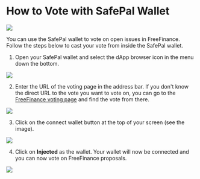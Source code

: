 # How to Vote with SafePal Wallet

![](../../.gitbook/assets/docs-masthead-8-.png)

You can use the SafePal wallet to vote on open issues in FreeFinance. Follow the steps below to cast your vote from inside the SafePal wallet.

1. Open your SafePal wallet and select the dApp browser icon in the menu down the bottom.

![](../../.gitbook/assets/safepal-1.png)

2. Enter the URL of the voting page in the address bar. If you don't know the direct URL to the vote you want to vote on, you can go to the [FreeFinance voting page](https://voting.pancakeswap.finance/) and find the vote from there.

![](../../.gitbook/assets/safepal-2.png)

3. Click on the connect wallet button at the top of your screen \(see the image\). 

![](../../.gitbook/assets/safepal-3.png)

4. Click on **Injected** as the wallet. Your wallet will now be connected and you can now vote on FreeFinance proposals.

![](../../.gitbook/assets/safepal-4.png)



